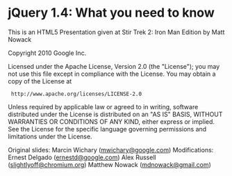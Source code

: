 # jQuery 1.4: What you need to know #

This is an HTML5 Presentation given at Stir Trek 2: Iron Man Edition by Matt Nowack

 
  Copyright 2010 Google Inc.
 
  Licensed under the Apache License, Version 2.0 (the "License");
  you may not use this file except in compliance with the License.
  You may obtain a copy of the License at
 
     http://www.apache.org/licenses/LICENSE-2.0
 
  Unless required by applicable law or agreed to in writing, software
  distributed under the License is distributed on an "AS IS" BASIS,
  WITHOUT WARRANTIES OR CONDITIONS OF ANY KIND, either express or implied.
  See the License for the specific language governing permissions and
  limitations under the License.
 
  Original slides: Marcin Wichary (mwichary@google.com)
  Modifications: Ernest Delgado (ernestd@google.com)
                 Alex Russell (slightlyoff@chromium.org)
                 Matthew Nowack (mdnowack@gmail.com) 